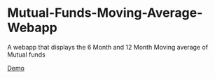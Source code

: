 # Mutual-Funds-Moving-Average-Webapp
A webapp that displays the 6 Month and 12 Month Moving average of Mutual funds

[Demo](https://mutual-funds-moving-avg-webapp.herokuapp.com/)
